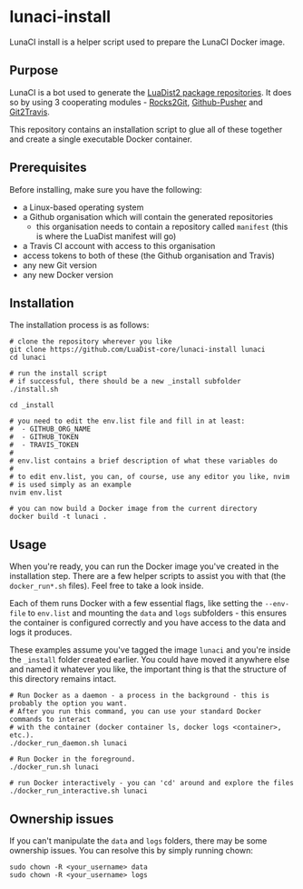 # lunaci-install
LunaCI install is a helper script used to prepare the LunaCI Docker image.

## Purpose

LunaCI is a bot used to generate the [LuaDist2 package repositories](https://github.com/LuaDist2).
It does so by using 3 cooperating modules - [Rocks2Git](https://github.com/LuaDist-core/rocks2git),
[Github-Pusher](https://github.com/LuaDist-core/github-pusher) and
[Git2Travis](https://github.com/LuaDist-core/git2travis).

This repository contains an installation script to glue all of these together and create a single
executable Docker container.

## Prerequisites

Before installing, make sure you have the following:

- a Linux-based operating system
- a Github organisation which will contain the generated repositories
   - this organisation needs to contain a repository called `manifest` (this is where the LuaDist manifest will go)
- a Travis CI account with access to this organisation
- access tokens to both of these (the Github organisation and Travis)
- any new Git version
- any new Docker version

## Installation

The installation process is as follows:

````
# clone the repository wherever you like
git clone https://github.com/LuaDist-core/lunaci-install lunaci
cd lunaci

# run the install script
# if successful, there should be a new _install subfolder
./install.sh

cd _install

# you need to edit the env.list file and fill in at least:
#  - GITHUB_ORG_NAME
#  - GITHUB_TOKEN
#  - TRAVIS_TOKEN
#
# env.list contains a brief description of what these variables do
#
# to edit env.list, you can, of course, use any editor you like, nvim
# is used simply as an example
nvim env.list

# you can now build a Docker image from the current directory
docker build -t lunaci .
````

## Usage

When you're ready, you can run the Docker image you've created in the installation step.
There are a few helper scripts to assist you with that (the `docker_run*.sh` files).
Feel free to take a look inside.

Each of them runs Docker with a few essential flags, like setting the `--env-file` to
`env.list` and mounting the `data` and `logs` subfolders - this ensures the container
is configured correctly and you have access to the data and logs it produces.

These examples assume you've tagged the image `lunaci` and you're inside the `_install`
folder created earlier. You could have moved it anywhere else and named it whatever
you like, the important thing is that the structure of this directory remains intact.

````
# Run Docker as a daemon - a process in the background - this is probably the option you want.
# After you run this command, you can use your standard Docker commands to interact
# with the container (docker container ls, docker logs <container>, etc.).
./docker_run_daemon.sh lunaci

# Run Docker in the foreground.
./docker_run.sh lunaci

# run Docker interactively - you can 'cd' around and explore the files
./docker_run_interactive.sh lunaci
````

## Ownership issues

If you can't manipulate the `data` and `logs` folders, there may be some ownership issues.
You can resolve this by simply running chown:

````
sudo chown -R <your_username> data
sudo chown -R <your_username> logs
````
